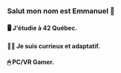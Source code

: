 ### Salut mon nom est Emmanuel 👋

#### 🖥 J'étudie à 42 Québec.
#### 🕵️‍♂️ Je suis currieux et adaptatif.
#### 🖱 PC/VR Gamer.

